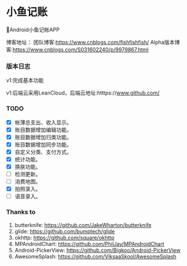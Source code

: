 # 小鱼记账
:closed_book:Android小鱼记帐APP


博客地址：
团队博客:https://www.cnblogs.com/fishfishfish/
Alpha版本博客:https://www.cnblogs.com/S031602240/p/9979867.html

### 版本日志

v1:完成基本功能

v1:后端云采用LeanCloud，后端云地址:htttps://www.github.com/

### TODO
- [x] 帐薄总支出、收入显示。
- [x] 账目数据增加编辑功能。
- [x] 账目数据增加归类功能。
- [x] 账目数据增加同步功能。
- [x] 自定义分类、支付方式。
- [x] 统计功能。
- [x] 换肤功能。
- [ ] 检测更新。
- [ ] 消费地图。
- [x] 拍照录入。
- [ ] 语音录入。

### Thanks to
 1. butterknife: https://github.com/JakeWharton/butterknife
 2. glide: https://github.com/bumptech/glide
 3. okhttp: https://github.com/square/okhttp
 4. MPAndroidChart: https://github.com/PhilJay/MPAndroidChart
 5. Android-PickerView: https://github.com/Bigkoo/Android-PickerView
 6. AwesomeSplash: https://github.com/ViksaaSkool/AwesomeSplash
